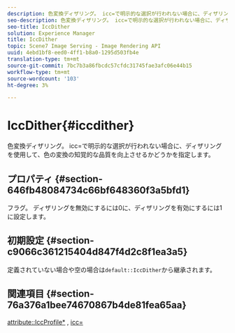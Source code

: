 ```yaml
---
description: 色変換ディザリング。 icc=で明示的な選択が行われない場合に、ディザリングを使用して、色の変換の知覚的な品質を向上させるかどうかを指定します。
seo-description: 色変換ディザリング。 icc=で明示的な選択が行われない場合に、ディザリングを使用して、色の変換の知覚的な品質を向上させるかどうかを指定します。
seo-title: IccDither
solution: Experience Manager
title: IccDither
topic: Scene7 Image Serving - Image Rendering API
uuid: 4ebd1bf8-eed0-4ff1-b8a0-1295d503fb4e
translation-type: tm+mt
source-git-commit: 7bc7b3a86fbcdc57cfdc31745fae3afc06e44b15
workflow-type: tm+mt
source-wordcount: '103'
ht-degree: 3%

---
```



# IccDither{#iccdither}

色変換ディザリング。 icc=で明示的な選択が行われない場合に、ディザリングを使用して、色の変換の知覚的な品質を向上させるかどうかを指定します。

## プロパティ {#section-646fb48084734c66bf648360f3a5bfd1}

フラグ。 ディザリングを無効にするには0に、ディザリングを有効にするには1に設定します。

## 初期設定 {#section-c9066c361215404d847f4d2c8f1ea3a5}

定義されていない場合や空の場合は`default::IccDither`から継承されます。

## 関連項目 {#section-76a376a1bee74670867b4de81fea65aa}

[attribute::IccProfile*](../../../../../ir-api/material-cat/image-rendering-api-ref/c-ir-material-catalog/c-ir-attributes-reference/r-ir-iccprofilecmyk.md#reference-55aead2d924847ffbd1be4c46add7127) ,  [icc=](../../../../../ir-api/http-protocol/image-rendering-api-ref/c-ir-http-protocol-ref/c-ir-http-protocol-command-reference/r-ir-icc.md#reference-86a2fff3cef24982ad2063d977a16e06)
